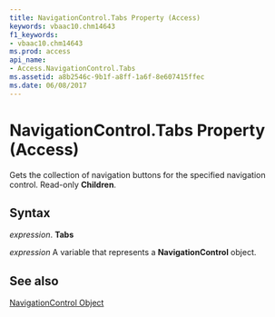 ```yaml
---
title: NavigationControl.Tabs Property (Access)
keywords: vbaac10.chm14643
f1_keywords:
- vbaac10.chm14643
ms.prod: access
api_name:
- Access.NavigationControl.Tabs
ms.assetid: a8b2546c-9b1f-a8ff-1a6f-8e607415ffec
ms.date: 06/08/2017
---
```



# NavigationControl.Tabs Property (Access)

Gets the collection of navigation buttons for the specified navigation control. Read-only  **Children**.


## Syntax

 _expression_. **Tabs**

 _expression_ A variable that represents a **NavigationControl** object.


## See also


[NavigationControl Object](Access.NavigationControl.md)

